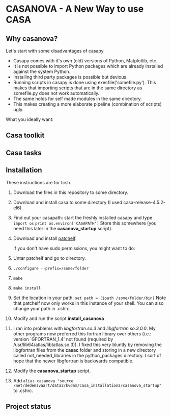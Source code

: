 CASANOVA - A New Way to use CASA
================================


Why casanova?
---------------------
Let's start with some disadvantages of casapy

- Casapy comes with it's own (old) versions of Python, Matplotlib, etc.
- It is not possible to import Python packages which are already installed against the system Python.
- Installing third party packages is possible but devious.
- Running scripts in casapy is done using execfile('somefile.py'). This makes that importing scripts that are in the same directory as somefile.py does not work automatically.
- The same holds for self made modules in the same directory.
- This makes creating a more elaborate pipeline (combination of scripts) ugly.

What you ideally want:

Casa toolkit
------------


Casa tasks
----------


Installation
------------
These instructions are for tcsh.

1. Download the files in this repository to some directory.

2. Download and install casa to some directory (I used casa-release-4.5.2-el6).

3. Find out your casapath: start the freshly installed casapy and type
   `import os`
   `print os.environ['CASAPATH']`
   Store this somewhere (you need this later in the **casanova_startup** script).

4. Download and install [patchelf](http://nixos.org/patchelf.html).

   If you don't have sudo permissions, you might want to do:
  1. Untar patchelf and go to directory.
  2. `./configure --prefix=/some/folder`
  3. `make`
  4. `make install`
  5. Set the location in your path: `set path = ($path /some/folder/bin)` Note that patchelf now only works in this instance of your shell. You can also change your path in .cshrc.

5. Modify and run the script **install_casanova**

6. I ran into problems with *libgfortran.so.3* and *libgfortran.so.3.0.0*. My other programs now preferred this fortran library over others (i.e.: version `GFORTRAN_1.4' not found (required by /usr/lib64/atlas/libtatlas.so.3)). I fixed this very bluntly by removing the libgfortran files from the __casac__ folder and storing in a new directory called not_needed_libraries in the python_packages directory. I sort of hope that the newer libgfortran is backwards compatible.

7. Modify the **casanova_startup** script.

8. Add `alias casanova "source /net/dedemsvaart/data2/kvdam/casa_installation2/casanova_startup"` to .cshrc.

Project status
--------------

